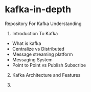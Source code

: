 # kafka-in-depth
Repository For Kafka Understanding

1) Introduction To Kafka

- What is kafka
- Centralize vs Distributed
- Message streaming platform
- Messaging System
- Point to Point vs Publish Subscribe

2) Kafka Architecture and Features

3)












